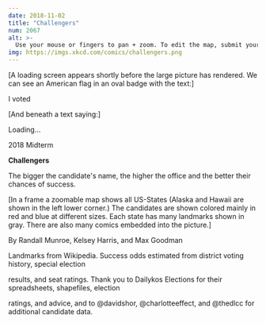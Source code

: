 ```yaml
---
date: 2018-11-02
title: "Challengers"
num: 2067
alt: >-
  Use your mouse or fingers to pan + zoom. To edit the map, submit your ballot on November 6th.
img: https://imgs.xkcd.com/comics/challengers.png
---
```

[A loading screen appears shortly before the large picture has rendered. We can see an American flag in an oval badge with the text:]

I voted

[And beneath a text saying:]

Loading...

2018 Midterm

**Challengers**

The bigger the candidate's name, the higher the office and the better their chances of success.

[In a frame a zoomable map shows all US-States (Alaska and Hawaii are shown in the left lower corner.) The candidates are shown colored mainly in red and blue at different sizes. Each state has many landmarks shown in gray. There are also many comics embedded into the picture.]

By Randall Munroe, Kelsey Harris, and Max Goodman

Landmarks from Wikipedia. Success odds estimated from district voting history, special election

results, and seat ratings. Thank you to Dailykos Elections for their spreadsheets, shapefiles, election

ratings, and advice, and to @davidshor, @charlotteeffect, and @thedlcc for additional candidate data.